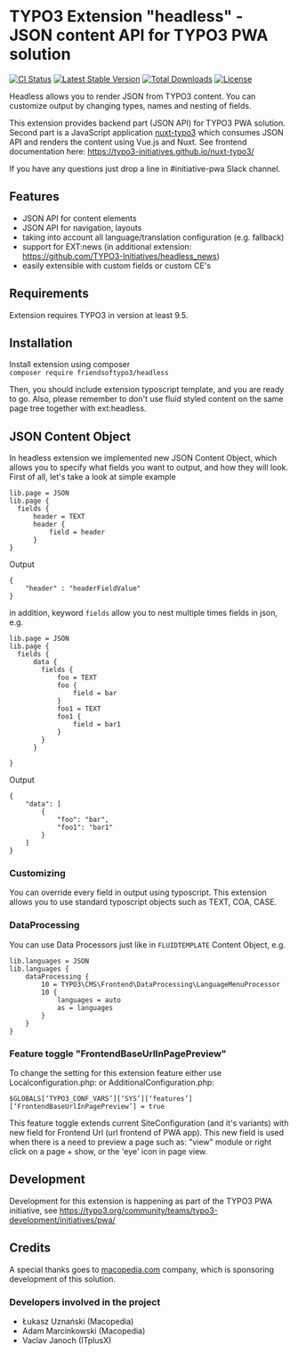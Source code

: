 # TYPO3 Extension "headless" - JSON content API for TYPO3 PWA solution

[![CI Status](https://github.com/TYPO3-Initiatives/headless/workflows/CI/badge.svg)](https://github.com/TYPO3-Initiatives/headless/actions)
[![Latest Stable Version](https://poser.pugx.org/friendsoftypo3/headless/v)](//packagist.org/packages/friendsoftypo3/headless)
[![Total Downloads](https://poser.pugx.org/friendsoftypo3/headless/downloads)](//packagist.org/packages/friendsoftypo3/headless)
[![License](https://poser.pugx.org/friendsoftypo3/headless/license)](//packagist.org/packages/friendsoftypo3/headless)

Headless allows you to render JSON from TYPO3 content. You can customize output by changing types, names and nesting of fields.

This extension provides backend part (JSON API) for TYPO3 PWA solution. Second part is a JavaScript application [nuxt-typo3](https://github.com/TYPO3-Initiatives/nuxt-typo3) which consumes JSON API and renders the content using Vue.js and Nuxt. See frontend documentation here: https://typo3-initiatives.github.io/nuxt-typo3/

If you have any questions just drop a line in #initiative-pwa Slack channel.

## Features

- JSON API for content elements
- JSON API for navigation, layouts
- taking into account all language/translation configuration (e.g. fallback)
- support for EXT:news (in additional extension: https://github.com/TYPO3-Initiatives/headless_news)
- easily extensible with custom fields or custom CE's

## Requirements
Extension requires TYPO3 in version at least 9.5.

## Installation
Install extension using composer\
``composer require friendsoftypo3/headless``

Then, you should include extension typoscript template, and you are ready to go. Also, please remember to don't use fluid styled content on the same page tree together with ext:headless.

## JSON  Content Object
In headless extension we implemented new JSON Content Object, which allows you to specify what fields you want to output, and how they will look. First of all, let's take a look at simple example
```
lib.page = JSON
lib.page {
  fields {
      header = TEXT
      header {
          field = header
      }
}
```
Output
```
{
    "header" : "headerFieldValue"
}
```
in addition, keyword `fields` allow you to nest multiple times fields in json, e.g.

```
lib.page = JSON
lib.page {
  fields {
      data {
        fields {
            foo = TEXT
            foo {
                field = bar
            }
            foo1 = TEXT
            foo1 {
                field = bar1
            }   
        }
      }
      
}
```
Output
```
{
    "data": [
        {
            "foo": "bar",
            "foo1": "bar1"
        }
    ]
}
```
### Customizing
You can override every field in output using typoscript. This extension allows you to use standard typoscript objects such as TEXT, COA, CASE.

### DataProcessing
You can use Data Processors just like in `FLUIDTEMPLATE` Content Object, e.g.

```
lib.languages = JSON
lib.languages {
    dataProcessing {
        10 = TYPO3\CMS\Frontend\DataProcessing\LanguageMenuProcessor
        10 {
            languages = auto
            as = languages
        }
    }
}
```

### Feature toggle "FrontendBaseUrlInPagePreview"

To change the setting for this extension feature either use Localconfiguration.php: or AdditionalConfiguration.php: 

```
$GLOBALS[‘TYPO3_CONF_VARS’][‘SYS’][‘features’][‘FrontendBaseUrlInPagePreview’] = true
```

This feature toggle extends current SiteConfiguration (and it's variants) with new field for Frontend Url 
(url frontend of PWA app). This new field is used when there is a need to preview a page such as: "view" module or right click on a page + show, or the 'eye' icon in page view.

## Development
Development for this extension is happening as part of the TYPO3 PWA initiative, see https://typo3.org/community/teams/typo3-development/initiatives/pwa/

## Credits

A special thanks goes to [macopedia.com](https://macopedia.com) company, which is sponsoring development of this solution.

### Developers involved in the project

- Łukasz Uznański (Macopedia)
- Adam Marcinkowski (Macopedia)
- Vaclav Janoch (ITplusX)


